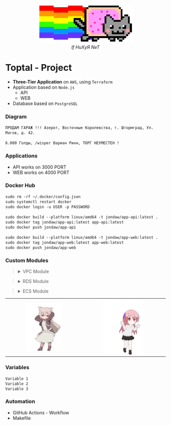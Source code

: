 <p align="center">
  <img src="Images/diagram.gif" alt="Diagram of Project">
  <br>
  <em>If HuXyЯ NeT</em>
</p>

# Toptal - Project

- **Three-Tier Application** on `AWS`, using `Terraform`
- Application based on `Node.js`
    - API
    - WEB
- Database based on `PostgreSQL`

### Diagram

``` MD
ПРОДАМ ГАРАЖ !!! Азерот, Восточные Королевства, г. Штормград, Ул. Магов, д. 42.

6.000 Голды, /wisper Вариан Ринн, ТОРГ НЕУМЕСТЕН !
```

### Applications

- API works on 3000 PORT
- WEB works on 4000 PORT

### Docker Hub

``` Shell
sudo rm -rf ~/.docker/config.json
sudo systemctl restart docker
sudo docker login -u USER -p PASSWORD

sudo docker build --platform linux/amd64 -t jondaw/app-api:latest . 
sudo docker tag jondaw/app-api:latest app-api:latest
sudo docker push jondaw/app-api

sudo docker build --platform linux/amd64 -t jondaw/app-web:latest .    
sudo docker tag jondaw/app-web:latest app-web:latest  
sudo docker push jondaw/app-web
```

### Custom Modules

> <details>
> <summary>VPC Module</summary>
>
> - VPC
>    - Main Virtual Private Cloud for the infrastructure
> 
> - Subnets
>    - Public Subnet #1: For Web servers
>    - Public Subnet #2: For Application Load Balancer
>    - Private Subnet #3: For API servers
>    - Private Subnet #4: For Database servers
> 
> - Internet Gateway
>    - Allows communication between VPC and the internet
> 
> - NAT Gateway
>    - Enables private subnets to access internet while remaining private
> 
> - Route Tables
>    - Public: Routes traffic for public subnets
>    - Private: Routes traffic for private subnets
> 
> - Security Group
>    - Controls inbound and outbound traffic for VPC resources
>    - Allows HTTP (80), HTTPS (443), and SSH (22) inbound traffic
> 
> - Elastic IP
>    - Static public IP address for NAT Gateway
> 
> - Route Table Associations
>    - Links subnets with appropriate route tables
>
> </details>



> <details>
> <summary>RDS Module</summary>
>
> - **AWS DB Subnet Group**
>   - Created using private subnets for database isolation
> 
> - **AWS Security Group for Database**
>   - Allows PostgreSQL database access
>   - Ingress rule for port 3000
>   - Egress rule for all outbound traffic
> 
> - **AWS Secrets Manager**
>   - Stores database credentials securely
>   - Includes randomly generated username and password
> 
> - **AWS RDS (Relational Database Service)**
>   - PostgreSQL database instance
>   - Configured with:
>     - Subnet group for network placement
>     - Allocated storage
>     - Engine version
>     - Instance class
>     - Security group
>     - Parameter group
>
> </details>



> <details>
> <summary>ECS Module</summary>
>
>   - *1*
>   - *2*
>   - *3*
>
> </details>

<table>
  <tr>
    <td align="center" width="45%">
      <img src="Images/girl1.gif" alt="Girl 1" width="50%">
    </td>
    <td align="center" width="50%">
      <img src="Images/girl2.gif" alt="Girl 2" width="50%">
    </td>
  </tr>
</table>

### Variables

``` HCL
Variable 1
Variable 2
Variable 3
```

### Automation

- GitHub Actions - Workflow
- Makefile

